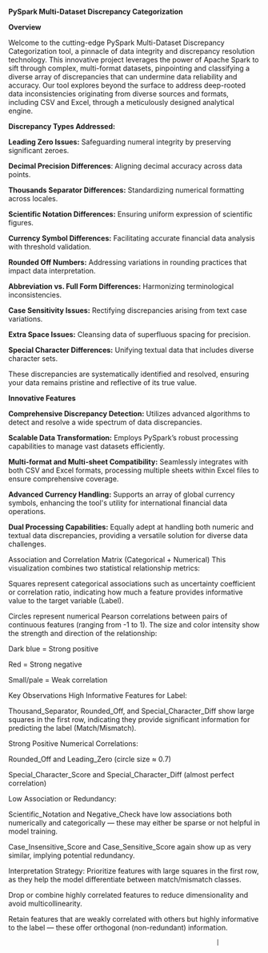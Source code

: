 **PySpark Multi-Dataset Discrepancy Categorization**

**Overview**

Welcome to the cutting-edge PySpark Multi-Dataset Discrepancy Categorization tool, a pinnacle of data integrity and discrepancy resolution technology. This innovative project leverages the power of Apache Spark to sift through complex, multi-format datasets, pinpointing and classifying a diverse array of discrepancies that can undermine data reliability and accuracy. Our tool explores beyond the surface to address deep-rooted data inconsistencies originating from diverse sources and formats, including CSV and Excel, through a meticulously designed analytical engine.


**Discrepancy Types Addressed:**

**Leading Zero Issues:** Safeguarding numeral integrity by preserving significant zeroes.

**Decimal Precision Differences**: Aligning decimal accuracy across data points.

**Thousands Separator Differences:** Standardizing numerical formatting across locales.

**Scientific Notation Differences:** Ensuring uniform expression of scientific figures.

**Currency Symbol Differences:** Facilitating accurate financial data analysis with threshold validation.

**Rounded Off Numbers:** Addressing variations in rounding practices that impact data interpretation.

**Abbreviation vs. Full Form Differences:** Harmonizing terminological inconsistencies.

**Case Sensitivity Issues:** Rectifying discrepancies arising from text case variations.

**Extra Space Issues:** Cleansing data of superfluous spacing for precision.

**Special Character Differences:** Unifying textual data that includes diverse character sets.

These discrepancies are systematically identified and resolved, ensuring your data remains pristine and reflective of its true value.

**Innovative Features**

**Comprehensive Discrepancy Detection:** Utilizes advanced algorithms to detect and resolve a wide spectrum of data discrepancies.

**Scalable Data Transformation:** Employs PySpark’s robust processing capabilities to manage vast datasets efficiently.

**Multi-format and Multi-sheet Compatibility:** Seamlessly integrates with both CSV and Excel formats, processing multiple sheets within Excel files to ensure comprehensive coverage.

**Advanced Currency Handling:** Supports an array of global currency symbols, enhancing the tool's utility for international financial data operations.

**Dual Processing Capabilities:** Equally adept at handling both numeric and textual data discrepancies, providing a versatile solution for diverse data challenges.

Association and Correlation Matrix (Categorical + Numerical)
This visualization combines two statistical relationship metrics:

Squares represent categorical associations such as uncertainty coefficient or correlation ratio, indicating how much a feature provides informative value to the target variable (Label).

Circles represent numerical Pearson correlations between pairs of continuous features (ranging from -1 to 1). The size and color intensity show the strength and direction of the relationship:

Dark blue = Strong positive

Red = Strong negative

Small/pale = Weak correlation

Key Observations
High Informative Features for Label:

Thousand_Separator, Rounded_Off, and Special_Character_Diff show large squares in the first row, indicating they provide significant information for predicting the label (Match/Mismatch).

Strong Positive Numerical Correlations:

Rounded_Off and Leading_Zero (circle size ≈ 0.7)

Special_Character_Score and Special_Character_Diff (almost perfect correlation)

Low Association or Redundancy:

Scientific_Notation and Negative_Check have low associations both numerically and categorically — these may either be sparse or not helpful in model training.

Case_Insensitive_Score and Case_Sensitive_Score again show up as very similar, implying potential redundancy.

Interpretation Strategy:
Prioritize features with large squares in the first row, as they help the model differentiate between match/mismatch classes.

Drop or combine highly correlated features to reduce dimensionality and avoid multicollinearity.

Retain features that are weakly correlated with others but highly informative to the label — these offer orthogonal (non-redundant) information.





                                                              |


